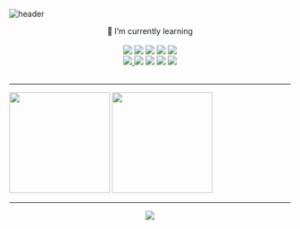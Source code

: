 ![header](https://capsule-render.vercel.app/api?type=waving&color=timeGradient&height=200&section=header&text=Let's%20Git%20It&fontSize=70&section=footer)

<div align="center">
🌱 I’m currently learning <br>
  <br>
 <a href = https://github.com/Choi-09/MySQL> <img src="https://img.shields.io/badge/MySQL-4479A1?style=flat&logo=MySQL&logoColor=white"/></a>
<a href = https://github.com/Choi-09/Python> <img src="https://img.shields.io/badge/Python-3766AB?style=flat&logo=Python&logoColor=white"/></a>
<a href = https://github.com/Choi-09/R> <img src="https://img.shields.io/badge/R-276DC3?style=flat&logo=R&logoColor=#276DC3"/></a>
<a href = https://github.com/Choi-09/Tensorflow> <img src="https://img.shields.io/badge/Tensorflow-FF6F00?style=flat&logo=Tensorflow&logoColor=white"/></a>
<a href = https://github.com/Choi-09/JupyterNB> <img src="https://img.shields.io/badge/Jupyter-F37626?style=flat&logo=Jupyter&logoColor=white"/></a> 
    <br>
<a href = https://github.com/Choi-09/Java> <img src="https://img.shields.io/badge/Java-007396?style=flat&logo=OpenJDK&logoColor=white"/> </a>
<a href = https://github.com/Choi-09/FrondEnd> <img src="https://img.shields.io/badge/HTML5-E34F26?style=flat&logo=HTML5&logoColor=white"/></a> 
<a href = https://github.com/Choi-09/FrondEnd> <img src="https://img.shields.io/badge/CSS3-1572B6?style=flat&logo=CSS3&logoColor=white"/></a> 
<a href = https://github.com/Choi-09/ES6> <img src="https://img.shields.io/badge/JavaScript-F7DF1E?style=flat&logo=JavaScript&logoColor=white"/></a>
<a href = https://github.com/Choi-09/React> <img src="https://img.shields.io/badge/react-61DAFB?style=flat&logo=react&logoColor=white"></a>

</div><br>

***

<!--
- 🔭 I’m currently working on ...

- 👯 I’m looking to collaborate on ...
- 🤔 I’m looking for help with ...
- 💬 Ask me about ...
- 📫 How to reach me: ...
- 😄 Pronouns: ...
- ⚡ Fun fact: ...
-->

<p align = "left">
  <img height="180em"  src="https://github-readme-stats.vercel.app/api?username=Choi-09&show_icons=true&include_all_commits=true">
  <img height="180em"  src="https://github-readme-stats.vercel.app/api/top-langs/?username=Choi-09&layout=compact">
</p>

***

<div align = "center">
<a href="https://hits.seeyoufarm.com"><img src="https://hits.seeyoufarm.com/api/count/incr/badge.svg?url=https%3A%2F%2Fgithub.com%2FChoi-09%2F&count_bg=%23F37022&title_bg=%23000000&icon=&icon_color=%23E7E7E7&title=hits&edge_flat=false"/></a>
</div>

